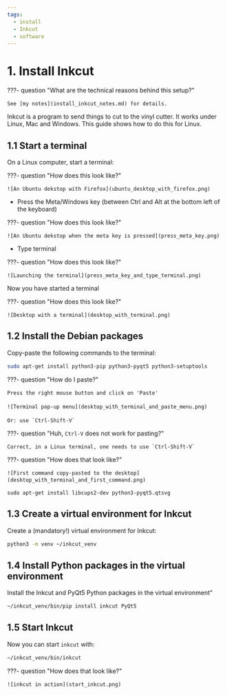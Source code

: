 ```yaml
---
tags:
  - install
  - Inkcut
  - software
---
```


# 1. Install Inkcut

???- question "What are the technical reasons behind this setup?"

    See [my notes](install_inkcut_notes.md) for details.

Inkcut is a program to send things to cut to the vinyl cutter.
It works under Linux, Mac and Windows.
This guide shows how to do this for Linux.

## 1.1 Start a terminal

On a Linux computer, start a terminal:

???- question "How does this look like?"

    ![An Ubuntu dekstop with Firefox](ubuntu_desktop_with_firefox.png)

- Press the Meta/Windows key (between Ctrl and Alt at the bottom
  left of the keyboard)

???- question "How does this look like?"

    ![An Ubuntu dekstop when the meta key is pressed](press_meta_key.png)

- Type terminal

???- question "How does this look like?"

    ![Launching the terminal](press_meta_key_and_type_terminal.png)

Now you have started a terminal

???- question "How does this look like?"

    ![Desktop with a terminal](desktop_with_terminal.png)


## 1.2 Install the Debian packages

Copy-paste the following commands to the terminal:

```bash
sudo apt-get install python3-pip python3-pyqt5 python3-setuptools
```

???- question "How do I paste?"

    Press the right mouse button and click on 'Paste'

    ![Terminal pop-up menu](desktop_with_terminal_and_paste_menu.png)

    Or: use `Ctrl-Shift-V`

???- question "Huh, `Ctrl-V` does not work for pasting?"

    Correct, in a Linux terminal, one needs to use `Ctrl-Shift-V`


???- question "How does that look like?"

    ![First command copy-pasted to the desktop](desktop_with_terminal_and_first_command.png)


```
sudo apt-get install libcups2-dev python3-pyqt5.qtsvg
```

## 1.3 Create a virtual environment for Inkcut

Create a (mandatory!) virtual environment for Inkcut:

```bash
python3 -m venv ~/inkcut_venv
```

## 1.4 Install Python packages in the virtual environment

Install the Inkcut and PyQt5 Python packages in the virtual environment"

```bash
~/inkcut_venv/bin/pip install inkcut PyQt5
```

## 1.5 Start Inkcut

Now you can start `inkcut` with:

```bash
~/inkcut_venv/bin/inkcut 
```

???- question "How does that look like?"

    ![inkcut in action](start_inkcut.png)
